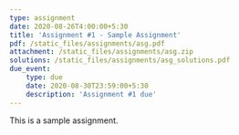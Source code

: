 ```yaml
---
type: assignment
date: 2020-08-26T4:00:00+5:30
title: 'Assignment #1 - Sample Assignment'
pdf: /static_files/assignments/asg.pdf
attachment: /static_files/assignments/asg.zip
solutions: /static_files/assignments/asg_solutions.pdf
due_event: 
    type: due
    date: 2020-08-30T23:59:00+5:30
    description: 'Assignment #1 due'
---
```

This is a sample assignment.
